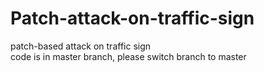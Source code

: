 # Patch-attack-on-traffic-sign
patch-based attack on traffic sign  
code is in master branch, please switch branch to master
